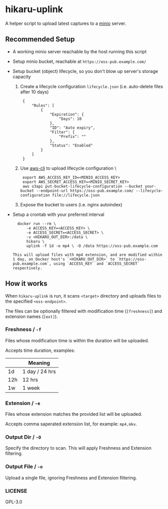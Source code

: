 hikaru-uplink
===

A helper script to upload latest captures to a [minio](https://github.com/minio/minio) server.

## Recommended Setup
- A working minio server reachable by the host running this script
- Setup minio bucket, reachable at `https://oss-pub.example.com/`
- Setup bucket (object) lifecycle, so you don't blow up server's storage capacity
    1. Create a lifecycle configuration `lifecycle.json` (i.e. auto-delete files after 10 days)

            {
                "Rules": [
                    {
                        "Expiration": {
                            "Days": 10
                        },
                        "ID": "Auto expiry",
                        "Filter": {
                            "Prefix": ""
                        },
                        "Status": "Enabled"
                    }
                ]
            }

    2. Use [aws-cli](https://aws.amazon.com/cli/) to upload lifecycle configuration \

            export AWS_ACCESS_KEY_ID=<MINIO_ACCESS_KEY>
            export AWS_SECRET_ACCESS_KEY=<MINIO_SECRET_KEY>
            aws s3api put-bucket-lifecycle-configuration --bucket your-bucket --endpoint-url https://oss-pub.example.com/ --lifecycle-configuration file://lifecycle.json

    3. Expose the bucket to users (i.e. nginx autoindex)
- Setup a crontab with your preferred interval

        docker run --rm \
            -e ACCESS_KEY=<ACCESS_KEY> \
            -e ACCESS_SECRET=<ACCESS_SECRET> \
            -v <HIKARU_OUT_DIR>:/data \
            hikaru \
            uplink -f 1d -e mp4 \ -O /data https://oss-pub.example.com

      This will upload files with mp4 extension, and are modified within 1 day, on Docker host's `<HIKARU_OUT_DIR>` to `https://oss-pub.example.com`, using `ACCESS_KEY` and `ACCESS_SECRET` respectively.

## How it works
When `hikaru-uplink` is run, it scans `<target>` directory and uploads files to the specified `<oss-endpoint>`.

The files can be optionally filtered with modification time (`[freshness]`) and extension names (`[ext]`).

### Freshness / `-f`
Files whose modification time is within the duration will be uploaded.

Accepts time duration, examples:

|     | Meaning        |
|-----|----------------|
| 1d  | 1 day / 24 hrs |
| 12h | 12 hrs         |
| 1w  | 1 week         |

### Extension / `-e`
Files whose extension matches the provided list will be uploaded.

Accepts comma saperated extension list, for example: `mp4,mkv`.


### Output Dir / `-O`
Specify the directory to scan. This will apply Freshness and Extension filtering.

### Output File / `-o`
Upload a single file, ignoring Freshness and Extension filtering.


### LICENSE
GPL-3.0
